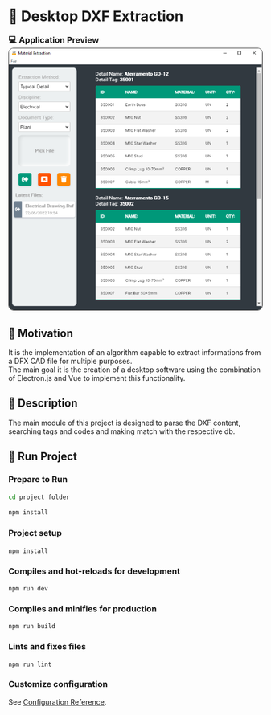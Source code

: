 <h1 align = "justify">🚦 Desktop DXF Extraction</h1>

<div style="margin: 10px 0 2px 0" class="preview-container">
  <h3 style="margin: 0px">💻 Application Preview</h3>
  <img style="border-radius: 10px; border: 1px solid rgb(50,50,50)" src="https://github.com/ErickBraganca/desktop-dxf-extraction/blob/33a9008a321e7b2eeb457bdd93f3f7375d0c8ecd/src/assets/img_preview.png"></img>
</div>

## 📜 Motivation
<span style="margin-botton: 5px">
 It is the implementation of an algorithm capable to extract informations from a DFX CAD file for multiple purposes.
 <br>
 The main goal it is the creation of a desktop software using the combination of Electron.js and Vue to implement this functionality.
</span>

## 🎯 Description
<span style="margin-botton: 5px">
The main module of this project is designed to parse the DXF content,  searching tags and codes and making match with the respective db. 
</span>

## 🚀 Run Project 
### Prepare to Run
```sh
cd project folder
```
```sh
npm install
```
### Project setup
```
npm install
```

### Compiles and hot-reloads for development
```
npm run dev
```

### Compiles and minifies for production
```
npm run build
```

### Lints and fixes files
```
npm run lint
```
### Customize configuration
See [Configuration Reference](https://cli.vuejs.org/config/).
